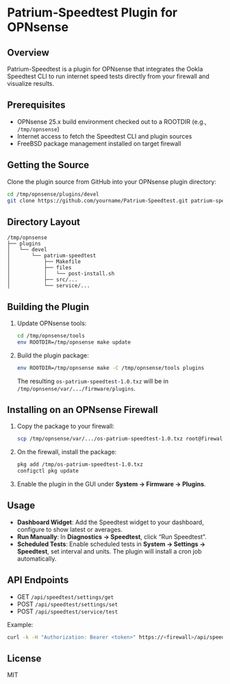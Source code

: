 # Patrium-Speedtest Plugin for OPNsense

## Overview
Patrium-Speedtest is a plugin for OPNsense that integrates the Ookla Speedtest CLI to run internet speed tests directly from your firewall and visualize results.

## Prerequisites
- OPNsense 25.x build environment checked out to a ROOTDIR (e.g., `/tmp/opnsense`)
- Internet access to fetch the Speedtest CLI and plugin sources
- FreeBSD package management installed on target firewall

## Getting the Source
Clone the plugin source from GitHub into your OPNsense plugin directory:
```sh
cd /tmp/opnsense/plugins/devel
git clone https://github.com/yourname/Patrium-Speedtest.git patrium-speedtest
```

## Directory Layout
```
/tmp/opnsense
├── plugins
│   └── devel
│       └── patrium-speedtest
│           ├── Makefile
│           ├── files
│           │   └── post-install.sh
│           ├── src/...
│           └── service/...
```

## Building the Plugin
1. Update OPNsense tools:
    ```sh
    cd /tmp/opnsense/tools
    env ROOTDIR=/tmp/opnsense make update
    ```
2. Build the plugin package:
    ```sh
    env ROOTDIR=/tmp/opnsense make -C /tmp/opnsense/tools plugins
    ```
   The resulting `os-patrium-speedtest-1.0.txz` will be in `/tmp/opnsense/var/.../firmware/plugins`.

## Installing on an OPNsense Firewall
1. Copy the package to your firewall:
    ```sh
    scp /tmp/opnsense/var/.../os-patrium-speedtest-1.0.txz root@firewall:/tmp
    ```
2. On the firewall, install the package:
    ```sh
    pkg add /tmp/os-patrium-speedtest-1.0.txz
    configctl pkg update
    ```
3. Enable the plugin in the GUI under **System → Firmware → Plugins**.

## Usage
- **Dashboard Widget**: Add the Speedtest widget to your dashboard, configure to show latest or averages.
- **Run Manually**: In **Diagnostics → Speedtest**, click “Run Speedtest”.
- **Scheduled Tests**: Enable scheduled tests in **System → Settings → Speedtest**, set interval and units. The plugin will install a cron job automatically.

## API Endpoints
- GET `/api/speedtest/settings/get`
- POST `/api/speedtest/settings/set`
- POST `/api/speedtest/service/test`

Example:
```sh
curl -k -H "Authorization: Bearer <token>" https://<firewall>/api/speedtest/service/test
```

## License
MIT
